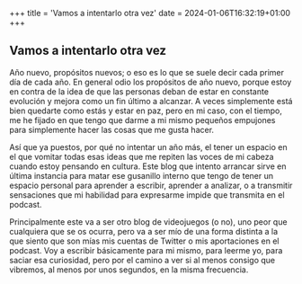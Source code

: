 +++
title = 'Vamos a intentarlo otra vez'
date = 2024-01-06T16:32:19+01:00
+++

## Vamos a intentarlo otra vez

Año nuevo, propósitos nuevos; o eso es lo que se suele decir cada primer día de cada año. En general odio los propósitos de año nuevo, porque estoy en contra de la idea de que las personas deban de estar en constante evolución y mejora como un fin último a alcanzar. A veces simplemente está bien quedarte como estás y estar en paz, pero en mi caso, con el tiempo, me he fijado en que tengo que darme a mi mismo pequeños empujones para simplemente hacer las cosas que me gusta hacer.

Así que ya puestos, por qué no intentar un año más, el tener un espacio en el que vomitar todas esas ideas que me repiten las voces de mi cabeza cuando estoy pensando en cultura. Este blog que intento arrancar sirve en última instancia para matar ese gusanillo interno que tengo de tener un espacio personal para aprender a escribir, aprender a analizar, o a transmitir sensaciones que mi habilidad para expresarme impide que transmita en el podcast.

Principalmente este va a ser otro blog de videojuegos (o no), uno peor que cualquiera que se os ocurra, pero va a ser mío de una forma distinta a la que siento que son mías mis cuentas de Twitter o mis aportaciones en el podcast. Voy a escribir básicamente para mi mismo, para leerme yo, para saciar esa curiosidad, pero por el camino a ver si al menos consigo que vibremos, al menos por unos segundos, en la misma frecuencia.


